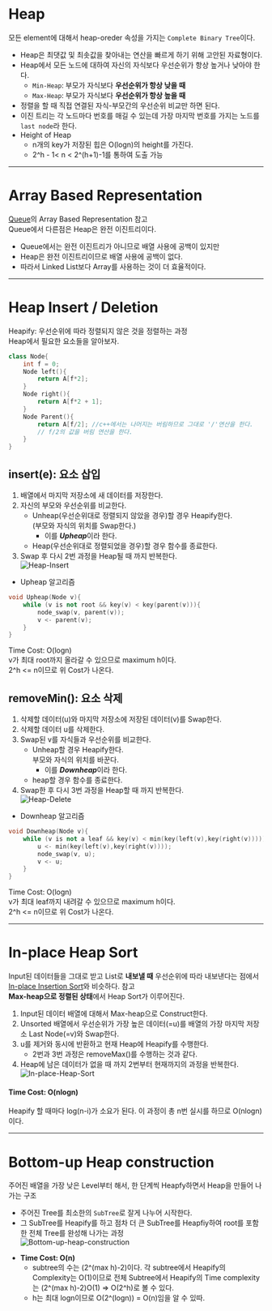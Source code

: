 # Heap
모든  element에 대해서 heap-oreder 속성을 가지는 `Complete Binary Tree`이다.    
* Heap은 최댓값 및 최솟값을 찾아내는 연산을 빠르게 하기 위해 고안된 자료형이다.
* Heap에서 모든 노드에 대하여 자신의 자식보다 우선순위가 항상 높거나 낮아야 한다.
    * `Min-Heap`: 부모가 자식보다 **우선순위가 항상 낮을 때** 
    * `Max-Heap`: 부모가 자식보다 **우선순위가 항상 높을 때**
* 정렬을 할 때 직접 연결된 자식-부모간의 우선순위 비교만 하면 된다.
* 이진 트리는 각 노드마다 번호를 매길 수 있는데 가장 마지막 번호를 가지는 노드를 `last node`라 한다.
* Height of Heap
    * n개의 key가 저장된 힙은 O(logn)의 height를 가진다.
    * 2^h - 1< n < 2^(h+1)-1를 통하여 도출 가능
***
# Array Based Representation
[Queue](./Queue.md/#Array-based-Queue)의 Array Based Representation 참고    
Queue에서 다른점은 Heap은 완전 이진트리이다.   
* Queue에서는 완전 이진트리가 아니므로 배열 사용에 공백이 있지만    
* Heap은 완전 이진트리이므로 배열 사용에 공백이 없다. 
* 따라서 Linked List보다 Array를 사용하는 것이 더 효율적이다.
***
# Heap Insert / Deletion
Heapify: 우선순위에 따라 정렬되지 않은 것을 정렬하는 과정    
Heap에서 필요한 요소들을 알아보자.
```c++
class Node{
    int f = 0;
    Node left(){
        return A[f*2];
    }
    Node right(){
        return A[f*2 + 1];
    }
    Node Parent(){
        return A[f/2]; //c++에서는 나머지는 버림하므로 그대로 '/'연산을 한다.
        // f/2의 값을 버림 연산을 한다.
    }
}
```
## insert(e): 요소 삽입
1. 배열에서 마지막 저장소에 새 데이터를 저장한다.
2. 자신의 부모와 우선순위를 비교한다.
    * Unheap(우선순위대로 정렬되지 않았을 경우)할 경우 
    Heapify한다.    
    (부모와 자식의 위치를 Swap한다.)
        * 이를 ***Upheap***이라 한다.
    * Heap(우선순위대로 정렬되었을 경우)할 경우 함수를 종료한다.
3. Swap 후 다시 2번 과정을 Heap될 때 까지 반복한다.    
![Heap-Insert](./img/Heap-Insert.JPG)

* Upheap 알고리즘
```c++
void Upheap(Node v){
    while (v is not root && key(v) < key(parent(v))){
        node_swap(v, parent(v));
        v <- parent(v);
    }
}
```
Time Cost: O(logn)    
v가 최대 root까지 올라갈 수 있으므로 maximum h이다.    
2^h <= n이므로 위 Cost가 나온다.
## removeMin(): 요소 삭제
1. 삭제할 데이터(u)와 마지막 저장소에 저장된 데이터(v)를 Swap한다.
2. 삭제할 데이터 u를 삭제한다.
3. Swap된 v를 자식들과 우선순위를 비교한다.
    * Unheap할 경우 Heapify한다.    
    부모와 자식의 위치를 바꾼다.
        * 이를 ***Downheap***이라 한다.
    * heap할 경우 함수를 종료한다.
4. Swap한 후 다시 3번 과정을 Heap할 때 까지 반복한다.    
![Heap-Delete](./img/Heap-Delete.JPG)

* Downheap 알고리즘
```c++
void Downheap(Node v){
    while (v is not a leaf && key(v) < min(key(left(v),key(right(v))))){
        u <- min(key(left(v),key(right(v))));
        node_swap(v, u);
        v <- u;
    }
}
```
Time Cost: O(logn)    
v가 최대 leaf까지 내려갈 수 있으므로 maximum h이다.    
2^h <= n이므로 위 Cost가 나온다.
***
# In-place Heap Sort
 Input된 데이터들을 그대로 받고 List로 **내보낼 때** 우선순위에 따라 내보낸다는 점에서    
 [In-place Insertion Sort](./PriorityQueue.md/#In-place-Sort)와 비슷하다. 참고    
 **Max-heap으로 정렬된 상태**에서 Heap Sort가 이루어진다.    
 1. Input된 데이터 배열에 대해서 Max-heap으로 Construct한다.
 2. Unsorted 배열에서 우선순위가 가장 높은 데이터(=u)를 배열의 가장 마지막 저장소 Last Node(=v)와 Swap한다.
 3. u를 제거와 동시에 반환하고  현재 Heap에 Heapify를 수행한다.
    * 2번과 3번 과정은 removeMax()를 수행하는 것과 같다.
 4. Heap에 남은 데이터가 없을 때 까지 2번부터 현재까지의 과정을 반복한다.    
 ![In-place-Heap-Sort](./img/In-place-Heap-Sort.JPG)    
#### Time Cost: O(nlogn)    
Heapify 할 때마다 log(n-i)가 소요가 된다. 이 과정이 총 n번 실시를 하므로 O(nlogn)이다.
***
# Bottom-up Heap construction
주어진 배열을 가장 낮은 Level부터 해서, 한 단계씩 Heapfy하면서 Heap을 만들어 나가는 구조    
- 주어진 Tree를 최소한의 `SubTree`로 잘게 나누어 시작한다.
- 그 SubTree를 Heapify를 하고 점차 더 큰 SubTree를 Heapfiy하여 root를 포함한 전체 Tree를 완성해 나가는 과정    
![Bottom-up-heap-construction](./img/Bottom-up-heap-construction.JPG)    
* **Time Cost: O(n)**
    * subtree의 수는 (2^(max h)-2)이다. 각 subtree에서 Heapify의 Complexity는 O(1)이므로 전체 Subtree에서 Heapify의 Time complexity는 (2^(max h)-2)O(1) => O(2^h)로 볼 수 있다.    
    * h는 최대  logn이므로 O(2^(logn)) = O(n)임을 알 수 있따.
